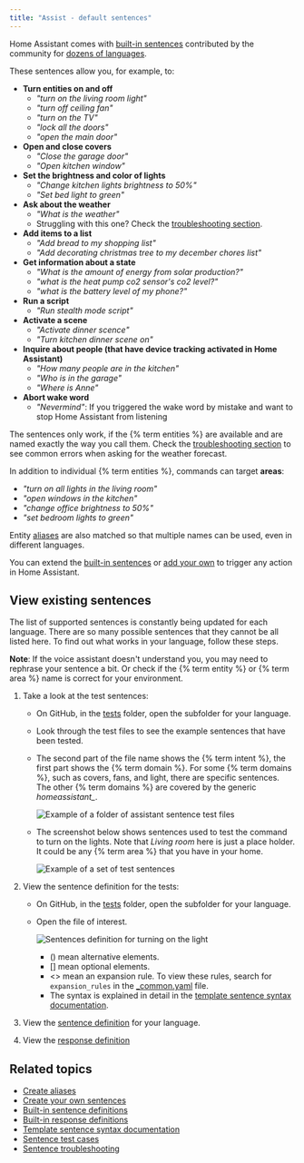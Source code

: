 ```yaml
---
title: "Assist - default sentences"
---
```


Home Assistant comes with [built-in sentences](https://github.com/home-assistant/intents/tree/main/sentences) contributed by the community for [dozens of languages](https://developers.home-assistant.io/docs/voice/intent-recognition/supported-languages).

These sentences allow you, for example, to:

- **Turn entities on and off**
    - *"turn on the living room light"*
    - *"turn off ceiling fan"*
    - *"turn on the TV"*
    - *"lock all the doors"*
    - *"open the main door"*
- **Open and close covers**
    - *"Close the garage door"*
    - *"Open kitchen window"*
- **Set the brightness and color of lights**
    - *"Change kitchen lights brightness to 50%"*
    - *"Set bed light to green"*
- **Ask about the weather**
    - *"What is the weather"*
    - Struggling with this one? Check the [troubleshooting section](/voice_control/troubleshooting/).
- **Add items to a list**
    - *"Add bread to my shopping list"*
    - *"Add decorating christmas tree to my december chores list"*
- **Get information about a state**
  - *"What is the amount of energy from solar production?"*
  - *"what is the heat pump co2 sensor's co2 level?"*
  - *"what is the battery level of my phone?"*
- **Run a script**
    - *"Run stealth mode script"*
- **Activate a scene**
    - *"Activate dinner scence"*
    - *"Turn kitchen dinner scene on"*
- **Inquire about people (that have device tracking activated in Home Assistant)**
    - *"How many people are in the kitchen"*
    - *"Who is in the garage"*
    - *"Where is Anne"*
- **Abort wake word**
    - *"Nevermind"*: If you triggered the wake word by mistake and want to stop Home Assistant from listening

The sentences only work, if the {% term entities %} are available and are named exactly the way you call them. Check the [troubleshooting section](/voice_control/troubleshooting/) to see common errors when asking for the weather forecast.

In addition to individual {% term entities %}, commands can target **areas**:

- *"turn on all lights in the living room"*
- *"open windows in the kitchen"*
- *"change office brightness to 50%"*
- *"set bedroom lights to green"*

Entity [aliases](/voice_control/aliases) are also matched so that multiple names can be used, even in different languages.

You can extend the [built-in sentences](https://github.com/home-assistant/intents/tree/main/sentences) or [add your own](/voice_control/custom_sentences) to trigger any action in Home Assistant.

## View existing sentences

The list of supported sentences is constantly being updated for each language. There are so many possible sentences that they cannot be all listed here. To find out what works in your language, follow these steps.

**Note**: If the voice assistant doesn't understand you, you may need to rephrase your sentence a bit. Or check if the {% term entity %} or {% term area %} name is correct for your environment.

1. Take a look at the test sentences:
    - On GitHub, in the [tests](https://github.com/home-assistant/intents/tree/main/sentences) folder, open the subfolder for your language.
    - Look through the test files to see the example sentences that have been tested.
    - The second part of the file name shows the {% term intent %}, the first part shows the {% term domain %}. For some {% term domains %}, such as covers, fans, and light, there are specific sentences.
        The other {% term domains %} are covered by the generic *homeassistant_*.

        ![Example of a folder of assistant sentence test files](/images/assist/intents-test-files.png)
        
    - The screenshot below shows sentences used to test the command to turn on the lights. Note that *Living room* here is just a place holder.
        It could be any {% term area %} that you have in your home.

        ![Example of a set of test sentences](/images/assist/assist-test-file-light-turn-on.png)

2. View the sentence definition for the tests:
    - On GitHub, in the [tests](https://github.com/home-assistant/intents/tree/main/tests) folder, open the subfolder for your language.
    - Open the file of interest.

        ![Sentences definition for turning on the light](/images/assist/assist-sentence-definition-01.png)

        - () mean alternative elements.
        - [] mean optional elements.
        - <> mean an expansion rule. To view these rules, search for `expansion_rules` in the [_common.yaml](https://github.com/home-assistant/intents/blob/main/sentences/en/_common.yaml) file.
        - The syntax is explained in detail in the [template sentence syntax documentation](https://developers.home-assistant.io/docs/voice/intent-recognition/template-sentence-syntax/).
3. View the [sentence definition](https://github.com/home-assistant/intents/tree/main/sentences) for your language.
4. View the [response definition](https://github.com/home-assistant/intents/tree/main/responses)

## Related topics

- [Create aliases](/voice_control/aliases/)
- [Create your own sentences](/voice_control/custom_sentences/)
- [Built-in sentence definitions](https://github.com/home-assistant/intents/tree/main/sentences)
- [Built-in response definitions](https://github.com/home-assistant/intents/tree/main/responses)
- [Template sentence syntax documentation](https://developers.home-assistant.io/docs/voice/intent-recognition/template-sentence-syntax/)
- [Sentence test cases](https://github.com/home-assistant/intents/tree/main/sentences)
- [Sentence troubleshooting](/voice_control/troubleshooting/)
